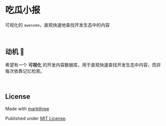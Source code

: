 # 吃瓜小报

可视化的 `awesome`，直观快速地查找开发生态中的内容

<br />

## 动机 🦖

希望有一个 **可视化** 的开发内容数据库，用于直观快速查找开发生态中内容，而非每次依靠记忆检索。

<br />

## License

Made with [markthree](https://github.com/markthree)

Published under [MIT License](./LICENSE).
